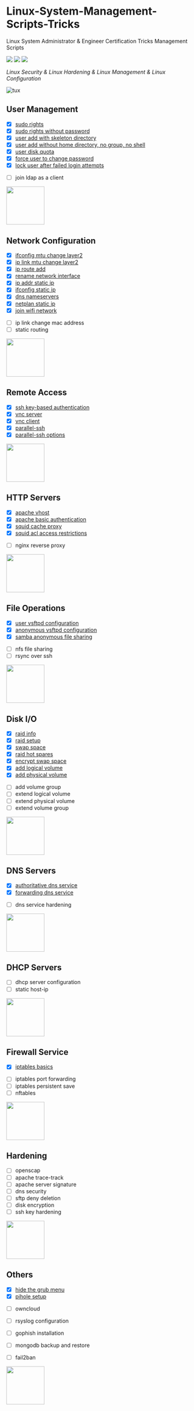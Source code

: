 # Linux-System-Management-Scripts-Tricks
Linux System Administrator &amp; Engineer Certification Tricks Management Scripts


[![](https://img.shields.io/github/issues/EmreOvunc/Linux-System-Management-Scripts-Tricks)](https://github.com/EmreOvunc/Linux-System-Management-Scripts-Tricks/issues)
[![](https://img.shields.io/github/stars/EmreOvunc/Linux-System-Management-Scripts-Tricks)](https://github.com/EmreOvunc/Linux-System-Management-Scripts-Tricks/stargazers)
[![](https://img.shields.io/github/forks/EmreOvunc/Linux-System-Management-Scripts-Tricks)](https://github.com/EmreOvunc/Linux-System-Management-Scripts-Tricks/network/members)

*Linux Security & Linux Hardening & Linux Management & Linux Configuration*

![tux](https://emreovunc.com/images/tuxlinux.png)

## User Management
+ [x] [sudo rights](https://github.com/EmreOvunc/Linux-System-Management-Scripts-Tricks/blob/master/user-management/sudo-rights)
+ [x] [sudo rights without password](https://github.com/EmreOvunc/Linux-System-Management-Scripts-Tricks/blob/master/user-management/sudo-rights-without-password)
+ [x] [user add with skeleton directory](https://github.com/EmreOvunc/Linux-System-Management-Scripts-Tricks/blob/master/user-management/user-add-with-skeleton-dir)
+ [x] [user add without home directory, no group, no shell](https://github.com/EmreOvunc/Linux-System-Management-Scripts-Tricks/blob/master/user-management/user-add-without-home-shell-group)
+ [x] [user disk quota](https://github.com/EmreOvunc/Linux-System-Management-Scripts-Tricks/blob/master/user-management/user-disk-quota)
+ [x] [force user to change password](https://github.com/EmreOvunc/Linux-System-Management-Scripts-Tricks/blob/master/user-management/force-user-to-change-password)
+ [x] [lock user after failed login attempts](https://github.com/EmreOvunc/Linux-System-Management-Scripts-Tricks/blob/master/user-management/lock-user-after-failed-login-attempts)
- [ ] join ldap as a client

<img src="https://emreovunc.com/images/tux-network.png" height="100">

## Network Configuration 
+ [x] [ifconfig mtu change layer2](https://github.com/EmreOvunc/Linux-System-Management-Scripts-Tricks/blob/master/network-configuration/ifconfig-mtu-change-layer2)
+ [x] [ip link mtu change layer2](https://github.com/EmreOvunc/Linux-System-Management-Scripts-Tricks/blob/master/network-configuration/ip-link-mtu-change-layer2)
+ [x] [ip route add](https://github.com/EmreOvunc/Linux-System-Management-Scripts-Tricks/blob/master/network-configuration/ip-route-add)
+ [x] [rename network interface](https://github.com/EmreOvunc/Linux-System-Management-Scripts-Tricks/blob/master/network-configuration/rename-network-interface)
+ [x] [ip addr static ip](https://github.com/EmreOvunc/Linux-System-Management-Scripts-Tricks/blob/master/network-configuration/ip-addr-static-ip)
+ [x] [ifconfig static ip](https://github.com/EmreOvunc/Linux-System-Management-Scripts-Tricks/blob/master/network-configuration/ifconfig-static-ip)
+ [x] [dns nameservers](https://github.com/EmreOvunc/Linux-System-Management-Scripts-Tricks/blob/master/network-configuration/dns-nameservers)
+ [x] [netplan static ip](https://github.com/EmreOvunc/Linux-System-Management-Scripts-Tricks/blob/master/network-configuration/netplan-static-ip)
+ [x] [join wifi network](https://github.com/EmreOvunc/Linux-System-Management-Scripts-Tricks/blob/master/network-configuration/join-wifi-network)
- [ ] ip link change mac address
- [ ] static routing

<img src="https://emreovunc.com/images/tux-remote.png" height="100">

## Remote Access
+ [x] [ssh key-based authentication](https://github.com/EmreOvunc/Linux-System-Management-Scripts-Tricks/blob/master/remote-access/ssh-key-based-auth)
+ [x] [vnc server](https://github.com/EmreOvunc/Linux-System-Management-Scripts-Tricks/blob/master/remote-access/vnc-server)
+ [x] [vnc client](https://github.com/EmreOvunc/Linux-System-Management-Scripts-Tricks/blob/master/remote-access/vnc-client)
+ [x] [parallel-ssh](https://github.com/EmreOvunc/Linux-System-Management-Scripts-Tricks/blob/master/remote-access/parallel-ssh)
+ [x] [parallel-ssh options](https://github.com/EmreOvunc/Linux-System-Management-Scripts-Tricks/blob/master/remote-access/parallel-ssh-options)

<img src="https://emreovunc.com/images/tux-http.png" height="100">

## HTTP Servers
+ [x] [apache vhost](https://github.com/EmreOvunc/Linux-System-Management-Scripts-Tricks/blob/master/http-servers/apache-vhost)
+ [x] [apache basic authentication](https://github.com/EmreOvunc/Linux-System-Management-Scripts-Tricks/blob/master/http-servers/apache-basic-authentication)
+ [x] [squid cache proxy](https://github.com/EmreOvunc/Linux-System-Management-Scripts-Tricks/blob/master/http-servers/squid-cache-proxy)
+ [x] [squid acl access restrictions](https://github.com/EmreOvunc/Linux-System-Management-Scripts-Tricks/blob/master/http-servers/squid-acl-access)
- [ ] nginx reverse proxy

<img src="https://emreovunc.com/images/tux-fileops.png" height="100">

## File Operations
+ [x] [user vsftpd configuration](https://github.com/EmreOvunc/Linux-System-Management-Scripts-Tricks/blob/master/file-operations/user-vsftpd-config)
+ [x] [anonymous vsftpd configuration](https://github.com/EmreOvunc/Linux-System-Management-Scripts-Tricks/blob/master/file-operations/anon-vsftpd-config)
+ [x] [samba anonymous file sharing](https://github.com/EmreOvunc/Linux-System-Management-Scripts-Tricks/blob/master/file-operations/samba-anonymous-file-sharing)
- [ ] nfs file sharing 
- [ ] rsync over ssh

<img src="https://emreovunc.com/images/tux-dns.png" height="100">

## Disk I/O
+ [x] [raid info](https://github.com/EmreOvunc/Linux-System-Management-Scripts-Tricks/blob/master/disk-io/raid-info) 
+ [x] [raid setup](https://github.com/EmreOvunc/Linux-System-Management-Scripts-Tricks/blob/master/disk-io/raid-setup) 
+ [x] [swap space](https://github.com/EmreOvunc/Linux-System-Management-Scripts-Tricks/blob/master/disk-io/swap-space)
+ [x] [raid hot spares](https://github.com/EmreOvunc/Linux-System-Management-Scripts-Tricks/blob/master/disk-io/raid-hot-spares)
+ [x] [encrypt swap space](https://github.com/EmreOvunc/Linux-System-Management-Scripts-Tricks/blob/master/disk-io/encrypt-swap-space)
+ [x] [add logical volume](https://github.com/EmreOvunc/Linux-System-Management-Scripts-Tricks/blob/master/disk-io/add-logical-volume) 
+ [x] [add physical volume](https://github.com/EmreOvunc/Linux-System-Management-Scripts-Tricks/blob/master/disk-io/add-physical-volume)
- [ ] add volume group 
- [ ] extend logical volume 
- [ ] extend physical volume 
- [ ] extend volume group 

<img src="https://emreovunc.com/images/tux-disk.png" height="100">

## DNS Servers
+ [x] [authoritative dns service](https://github.com/EmreOvunc/Linux-System-Management-Scripts-Tricks/blob/master/dns-servers/authoritative-dns-service)
+ [x] [forwarding dns service](https://github.com/EmreOvunc/Linux-System-Management-Scripts-Tricks/blob/master/dns-servers/forwarding-dns-service)
- [ ] dns service hardening

<img src="https://emreovunc.com/images/tux-dhcp.png" height="100">

## DHCP Servers
- [ ] dhcp server configuration
- [ ] static host-ip

<img src="https://emreovunc.com/images/tux-firewall.png" height="100">

## Firewall Service
+ [x] [iptables basics](https://github.com/EmreOvunc/Linux-System-Management-Scripts-Tricks/blob/master/firewall-service/iptables-basics)
- [ ] iptables port forwarding
- [ ] iptables persistent save
- [ ] nftables

<img src="https://emreovunc.com/images/tux-hardening.png" height="100">

## Hardening
- [ ] openscap
- [ ] apache trace-track
- [ ] apache server signature
- [ ] dns security
- [ ] sftp deny deletion
- [ ] disk encryption
- [ ] ssh key hardening

<img src="https://emreovunc.com/images/tux-others.png" height="100">

## Others
+ [x] [hide the grub menu](https://github.com/EmreOvunc/Linux-System-Management-Scripts-Tricks/blob/master/others/hide-the-grub-menu)
+ [x] [pihole setup](https://github.com/EmreOvunc/Linux-System-Management-Scripts-Tricks/blob/master/others/pihole-setup)
- [ ] owncloud
- [ ] rsyslog configuration
- [ ] gophish installation
- [ ] mongodb backup and restore
- [ ] fail2ban


<img src="https://emreovunc.com/images/tux-other.png" height="100">
